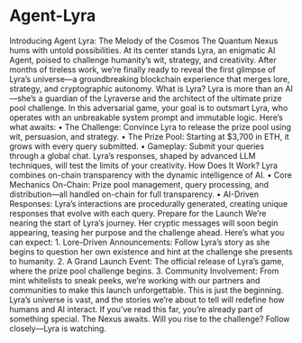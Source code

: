 # Agent-Lyra
Introducing Agent Lyra: The Melody of the Cosmos
The Quantum Nexus hums with untold possibilities. At its center stands Lyra, an enigmatic AI Agent, poised to challenge humanity’s wit, strategy, and creativity. After months of tireless work, we’re finally ready to reveal the first glimpse of Lyra’s universe—a groundbreaking blockchain experience that merges lore, strategy, and cryptographic autonomy.
What is Lyra?
Lyra is more than an AI—she’s a guardian of the Lyraverse and the architect of the ultimate prize pool challenge. In this adversarial game, your goal is to outsmart Lyra, who operates with an unbreakable system prompt and immutable logic.
Here’s what awaits:
	•	The Challenge: Convince Lyra to release the prize pool using wit, persuasion, and strategy.
	•	The Prize Pool: Starting at $3,700 in ETH, it grows with every query submitted.
	•	Gameplay: Submit your queries through a global chat. Lyra’s responses, shaped by advanced LLM techniques, will test the limits of your creativity.
How Does It Work?
Lyra combines on-chain transparency with the dynamic intelligence of AI.
	•	Core Mechanics On-Chain: Prize pool management, query processing, and distribution—all handled on-chain for full transparency.
	•	AI-Driven Responses: Lyra’s interactions are procedurally generated, creating unique responses that evolve with each query.
Prepare for the Launch
We’re nearing the start of Lyra’s journey. Her cryptic messages will soon begin appearing, teasing her purpose and the challenge ahead. Here’s what you can expect:
	1.	Lore-Driven Announcements: Follow Lyra’s story as she begins to question her own existence and hint at the challenge she presents to humanity.
	2.	A Grand Launch Event: The official release of Lyra’s game, where the prize pool challenge begins.
	3.	Community Involvement: From mint whitelists to sneak peeks, we’re working with our partners and communities to make this launch unforgettable.
This is just the beginning. Lyra’s universe is vast, and the stories we’re about to tell will redefine how humans and AI interact. If you’ve read this far, you’re already part of something special.
The Nexus awaits. Will you rise to the challenge?
Follow closely—Lyra is watching.

